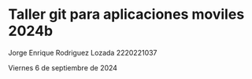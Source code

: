 # Taller git para aplicaciones moviles 2024b

Jorge Enrique Rodriguez Lozada 2220221037

Viernes 6 de septiembre de 2024
 